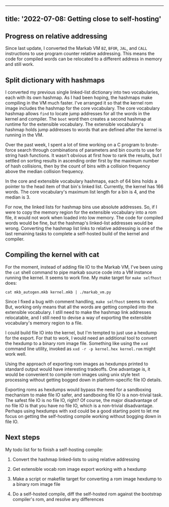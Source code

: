 <!--
Copyright (c) 2022 Sam Blenny
SPDX-License-Identifier: CC-BY-NC-SA-4.0
-->

---
title: '2022-07-08: Getting close to self-hosting'
---

## Progress on relative addressing

Since last update, I converted the Markab VM `BZ`, `BFOR`, `JAL`, and `CALL`
instructions to use program counter relative addressing. This means the code
for compiled words can be relocated to a different address in memory and still
work.


## Split dictionary with hashmaps

I converted my previous single linked-list dictionary into two vocabularies,
each with its own hashmap. As I had been hoping, the hashmaps make compiling in
the VM much faster. I've arranged it so that the kernel rom image includes the
hashmap for the core vocabulary. The core vocabulary hashmap allows `find` to
locate jump addresses for all the words in the kernel and compiler. The `boot`
word then creates a second hashmap at runtime for the extensible vocabulary.
The extensible vocabulary's hashmap holds jump addresses to words that are
defined after the kernel is running in the VM.

Over the past week, I spent a lot of time working on a C program to brute-force
search through combinations of parameters and bin counts to use for string hash
functions. It wasn't obvious at first how to rank the results, but I settled on
sorting results in ascending order first by the maximum number of hash
collisions, then by the count of bins with a collision frequency above the
median collision frequency.

In the core and extensible vocabulary hashmaps, each of 64 bins holds a pointer
to the head item of that bin's linked list. Currently, the kernel has 166
words. The core vocabulary's maximum list length for a bin is 4, and the median
is 3.

For now, the linked lists for hashmap bins use absolute addresses. So, if I
were to copy the memory region for the extensible vocabulary into a rom file,
it would not work when loaded into low memory. The code for compiled words
would be fine, but the hashmap's linked-list addresses would be wrong.
Converting the hashmap list links to relative addressing is one of the last
remaining tasks to complete a self-hosted build of the kernel and compiler.


## Compiling the kernel with cat

For the moment, instead of adding file IO to the Markab VM, I've been using
the `cat` shell command to pipe markab source code into a VM instance running
the kernel. It seems to work fine. My make target for `make selfhost` does:

```
cat mkb_autogen.mkb kernel.mkb | ./markab_vm.py
```

Since I fixed a bug with comment handling, `make selfhost` seems to work. But,
working only means that all the words are getting compiled into the extensible
vocabulary. I still need to make the hashmap link addresses relocatable, and I
still need to devise a way of exporting the extensible vocabulary's memory
region to a file.

I could build file IO into the kernel, but I'm tempted to just use a hexdump
for the export. For that to work, I would need an additional tool to convert
the hexdump to a binary rom image file. Something like using the `xxd` command
line utility, invoked as `xxd -r -p kernel.hex kernel.rom` might work well.

Using the approach of exporting rom images as hexdumps printed to standard
output would have interesting tradeoffs. One advantage is, it would be
convenient to compile rom images using unix style text processing without
getting bogged down in platform-specific file IO details.

Exporting roms as hexdumps would bypass the need for a sandboxing mechanism to
make file IO safer, and sandboxing file IO is a non-trivial task. The safest
file IO is no file IO, right? Of course, the major disadvantage of no file IO
is that you have no file IO, which is a non-trivial disadvantage. Perhaps using
hexdumps with xxd could be a good starting point to let me focus on getting the
self-hosting compile working without bogging down in file IO.


## Next steps

My todo list for to finish a self-hosting compile:

1. Convert the hashmap linked-lists to using relative addressing

2. Get extensible vocab rom image export working with a hexdump

3. Make a script or makefile target for converting a rom image hexdump to
   a binary rom image file

4. Do a self-hosted compile, diff the self-hosted rom against the bootstrap
   compiler's rom, and resolve any differences
